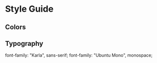 # Style Guide

## Colors

## Typography

font-family: "Karla", sans-serif;
font-family: "Ubuntu Mono", monospace;
